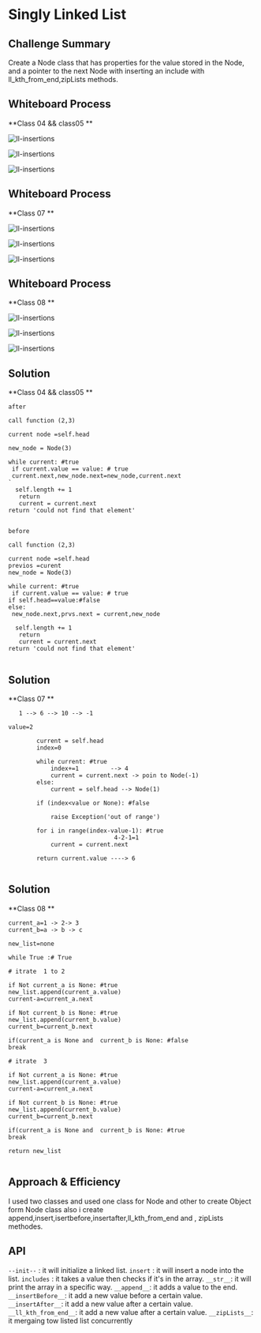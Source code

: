 # Singly Linked List

## Challenge Summary
Create a Node class that has properties for the value stored in the Node, and a pointer to the next Node with inserting an include with ll_kth_from_end,zipLists methods.

## Whiteboard Process

**Class 04 && class05 **

![ll-insertions](linked_list/ll-insertions1.PNG)

![ll-insertions](linked_list/ll-insertions2.PNG)

![ll-insertions](linked_list/ll-insertions3.PNG)



## Whiteboard Process

**Class 07 **

![ll-insertions](linked_list/ll-insertions1_7.PNG)

![ll-insertions](linked_list/ll-insertions2_7.PNG)

![ll-insertions](linked_list/ll-insertions3_7.PNG)


## Whiteboard Process

**Class 08 **

![ll-insertions](linked_list/ll-insertions1_8.PNG)

![ll-insertions](linked_list/ll-insertions2_8.PNG)

![ll-insertions](linked_list/ll-insertions3_8.PNG)


## Solution

**Class 04 && class05 **
```
after 

call function (2,3)

current node =self.head

new_node = Node(3)  

while current: #true
 if current.value == value: # true                                     
 current.next,new_node.next=new_node,current.next
`
  self.length += 1
   return
   current = current.next
return 'could not find that element'
 
```

```
before

call function (2,3)

current node =self.head
previos =curent
new_node = Node(3)  

while current: #true
 if current.value == value: # true 
if self.head==value:#false
else: 
 new_node.next,prvs.next = current,new_node 

  self.length += 1
   return
   current = current.next
return 'could not find that element'
  
```






## Solution

**Class 07 **
```
   1 --> 6 --> 10 --> -1

value=2

        current = self.head 
        index=0

        while current: #true                     
            index+=1         --> 4
            current = current.next -> poin to Node(-1)
        else:
            current = self.head --> Node(1)                                           

        if (index<value or None): #false

            raise Exception('out of range')

        for i in range(index-value-1): #true
                              4-2-1=1
            current = current.next

        return current.value ----> 6
 
```



## Solution

**Class 08 **
```
current_a=1 -> 2-> 3
current_b=a -> b -> c

new_list=none

while True :# True

# itrate  1 to 2

if Not current_a is None: #true
new_list.append(current_a.value)
current-a=current_a.next

if Not current_b is None: #true
new_list.append(current_b.value)
current_b=current_b.next

if(current_a is None and  current_b is None: #false
break

# itrate  3

if Not current_a is None: #true
new_list.append(current_a.value)
current-a=current_a.next

if Not current_b is None: #true
new_list.append(current_b.value)
current_b=current_b.next

if(current_a is None and  current_b is None: #true
break

return new_list
 
```




## Approach & Efficiency
I used two classes and used one class for Node and other to create Object form Node class also i create append,insert,isertbefore,insertafter,ll_kth_from_end and , zipLists methodes.

## API

`--init--` : it will initialize a linked list.
`insert` : it will insert a node into the list.
`includes` : it takes a value then checks if it's in the array.
`__str__`: it will print the array in a specific way.
`__append__`: it adds a value to the end.
`__insertBefore__`: it add a new value before a certain value.
`__insertAfter__`: it add a new value after a certain value.
`__ll_kth_from_end__`: it add a new value after a certain value.
`__zipLists__`: it mergaing tow listed list concurrently


